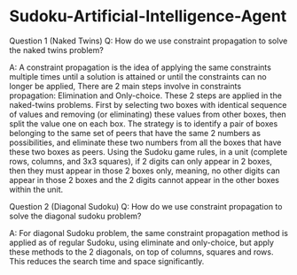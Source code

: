 # Sudoku-Artificial-Intelligence-Agent
Question 1 (Naked Twins)
Q: How do we use constraint propagation to solve the naked twins problem?

A: A constraint propagation is the idea of applying the same constraints multiple times until a solution is attained or until the constraints can no longer be applied, There are 2 main steps involve in constraints propagation: Elimination and Only-choice.
These 2 steps are applied in the naked-twins problems. First by selecting two boxes with identical sequence of values and removing (or eliminating) these values from other boxes, then split the value one on each box. The strategy is to identify a pair of boxes belonging to the same set of peers that have the same 2 numbers as possibilities, and eliminate these two numbers from all the boxes that have these two boxes as peers. Using the Sudoku game rules, in a unit (complete rows, columns, and 3x3 squares), if 2 digits can only appear in 2 boxes, then they must appear in those 2 boxes only, meaning, no other digits can appear in those 2 boxes and the 2 digits cannot appear in the other boxes within the unit.


Question 2 (Diagonal Sudoku)
Q: How do we use constraint propagation to solve the diagonal sudoku problem?

A: For diagonal Sudoku problem, the same constraint propagation method is applied as of regular Sudoku, using eliminate and only-choice, but apply these methods to the 2 diagonals, on top of columns, squares and rows. This reduces the search time and space significantly.

